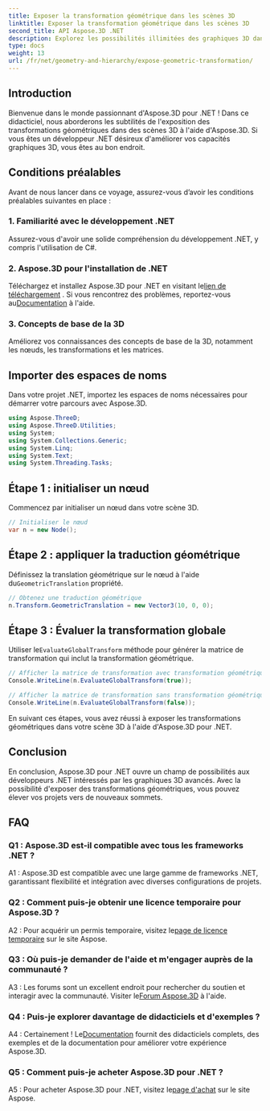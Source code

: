 ```yaml
---
title: Exposer la transformation géométrique dans les scènes 3D
linktitle: Exposer la transformation géométrique dans les scènes 3D
second_title: API Aspose.3D .NET
description: Explorez les possibilités illimitées des graphiques 3D dans .NET avec Aspose.3D. Découvrez les transformations géométriques sans effort.
type: docs
weight: 13
url: /fr/net/geometry-and-hierarchy/expose-geometric-transformation/
---
```

## Introduction

Bienvenue dans le monde passionnant d'Aspose.3D pour .NET ! Dans ce didacticiel, nous aborderons les subtilités de l'exposition des transformations géométriques dans des scènes 3D à l'aide d'Aspose.3D. Si vous êtes un développeur .NET désireux d'améliorer vos capacités graphiques 3D, vous êtes au bon endroit.

## Conditions préalables

Avant de nous lancer dans ce voyage, assurez-vous d’avoir les conditions préalables suivantes en place :

### 1. Familiarité avec le développement .NET

Assurez-vous d'avoir une solide compréhension du développement .NET, y compris l'utilisation de C#.

### 2. Aspose.3D pour l'installation de .NET

 Téléchargez et installez Aspose.3D pour .NET en visitant le[lien de téléchargement](https://releases.aspose.com/3d/net/) . Si vous rencontrez des problèmes, reportez-vous au[Documentation](https://reference.aspose.com/3d/net/) à l'aide.

### 3. Concepts de base de la 3D

Améliorez vos connaissances des concepts de base de la 3D, notamment les nœuds, les transformations et les matrices.

## Importer des espaces de noms

Dans votre projet .NET, importez les espaces de noms nécessaires pour démarrer votre parcours avec Aspose.3D.

```csharp
using Aspose.ThreeD;
using Aspose.ThreeD.Utilities;
using System;
using System.Collections.Generic;
using System.Linq;
using System.Text;
using System.Threading.Tasks;
```

## Étape 1 : initialiser un nœud

Commencez par initialiser un nœud dans votre scène 3D.

```csharp
// Initialiser le nœud
var n = new Node();
```

## Étape 2 : appliquer la traduction géométrique

 Définissez la translation géométrique sur le nœud à l'aide du`GeometricTranslation` propriété.

```csharp
// Obtenez une traduction géométrique
n.Transform.GeometricTranslation = new Vector3(10, 0, 0);
```

## Étape 3 : Évaluer la transformation globale

 Utiliser le`EvaluateGlobalTransform` méthode pour générer la matrice de transformation qui inclut la transformation géométrique.

```csharp
// Afficher la matrice de transformation avec transformation géométrique
Console.WriteLine(n.EvaluateGlobalTransform(true));

// Afficher la matrice de transformation sans transformation géométrique
Console.WriteLine(n.EvaluateGlobalTransform(false));
```

En suivant ces étapes, vous avez réussi à exposer les transformations géométriques dans votre scène 3D à l'aide d'Aspose.3D pour .NET.

## Conclusion

En conclusion, Aspose.3D pour .NET ouvre un champ de possibilités aux développeurs .NET intéressés par les graphiques 3D avancés. Avec la possibilité d'exposer des transformations géométriques, vous pouvez élever vos projets vers de nouveaux sommets.

## FAQ

### Q1 : Aspose.3D est-il compatible avec tous les frameworks .NET ?

A1 : Aspose.3D est compatible avec une large gamme de frameworks .NET, garantissant flexibilité et intégration avec diverses configurations de projets.

### Q2 : Comment puis-je obtenir une licence temporaire pour Aspose.3D ?

 A2 : Pour acquérir un permis temporaire, visitez le[page de licence temporaire](https://purchase.aspose.com/temporary-license/) sur le site Aspose.

### Q3 : Où puis-je demander de l'aide et m'engager auprès de la communauté ?

 A3 : Les forums sont un excellent endroit pour rechercher du soutien et interagir avec la communauté. Visiter le[Forum Aspose.3D](https://forum.aspose.com/c/3d/18) à l'aide.

### Q4 : Puis-je explorer davantage de didacticiels et d'exemples ?

 A4 : Certainement ! Le[Documentation](https://reference.aspose.com/3d/net/) fournit des didacticiels complets, des exemples et de la documentation pour améliorer votre expérience Aspose.3D.

### Q5 : Comment puis-je acheter Aspose.3D pour .NET ?

 A5 : Pour acheter Aspose.3D pour .NET, visitez le[page d'achat](https://purchase.aspose.com/buy) sur le site Aspose.